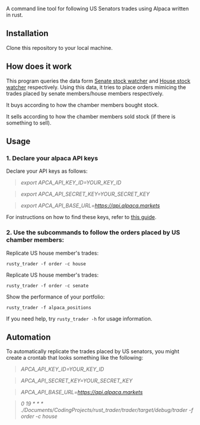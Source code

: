 A command line tool for following US Senators trades using Alpaca written in rust.

## Installation
Clone this repository to your local machine.

## How does it work 
This program queries the data form [Senate stock watcher](https://senatestockwatcher.com/) and [House stock watcher](https://housestockwatcher.com/) respectively. Using this data, it tries to place orders mimicing the trades placed by senate members/house members respectively. 

It buys according to how the chamber members bought stock.

It sells according to how the chamber members sold stock (if there is something to sell).
## Usage 

### 1. Declare your alpaca API keys
Declare your API keys as follows:

> *export APCA_API_KEY_ID=YOUR_KEY_ID*

> *export APCA_API_SECRET_KEY=YOUR_SECRET_KEY*

> *export APCA_API_BASE_URL=https://api.alpaca.markets*

For instructions on how to find these keys, refer to [this guide](https://alpaca.markets/learn/connect-to-alpaca-api/).

### 2. Use the subcommands to follow the orders placed by US chamber members:
Replicate US house member's trades: 

    rusty_trader -f order -c house

Replicate US house member's trades: 

    rusty_trader -f order -c senate

Show the performance of your portfolio:
    
    rusty_trader -f alpaca_positions


If you need help, try `rusty_trader -h` for usage information.

## Automation
To automatically replicate the trades placed by US senators, you might create a crontab that looks something like the following:
> *APCA_API_KEY_ID=YOUR_KEY_ID*

> *APCA_API_SECRET_KEY=YOUR_SECRET_KEY*

> *APCA_API_BASE_URL=https://api.alpaca.markets*

> *0 19 * * * ./Documents/CodingProjects/rust_trader/trader/target/debug/trader -f order -c house*
